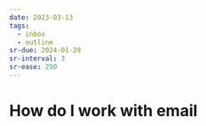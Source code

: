 ```yaml
---
date: 2023-03-13
tags:
  - inbox
  - outline
sr-due: 2024-01-29
sr-interval: 3
sr-ease: 250
---
```


# How do I work with email
